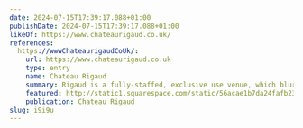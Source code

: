 ```yaml
---
date: 2024-07-15T17:39:17.088+01:00
publishDate: 2024-07-15T17:39:17.088+01:00
likeOf: https://www.chateaurigaud.co.uk/
references:
  https://wwwChateaurigaudCoUk/:
    url: https://www.chateaurigaud.co.uk
    type: entry
    name: Chateau Rigaud
    summary: Rigaud is a fully-staffed, exclusive use venue, which blurs the boundaries between boutique hotel and private house rental, offering weddings, wine weekends and parties.
    featured: http://static1.squarespace.com/static/56acae1b7da24fafb23d4674/t/56acb1fc55598677d5826abf/1454158356306/Logo+light+colour.png?format=1500w
    publication: Chateau Rigaud
slug: i9i9u
---
```

